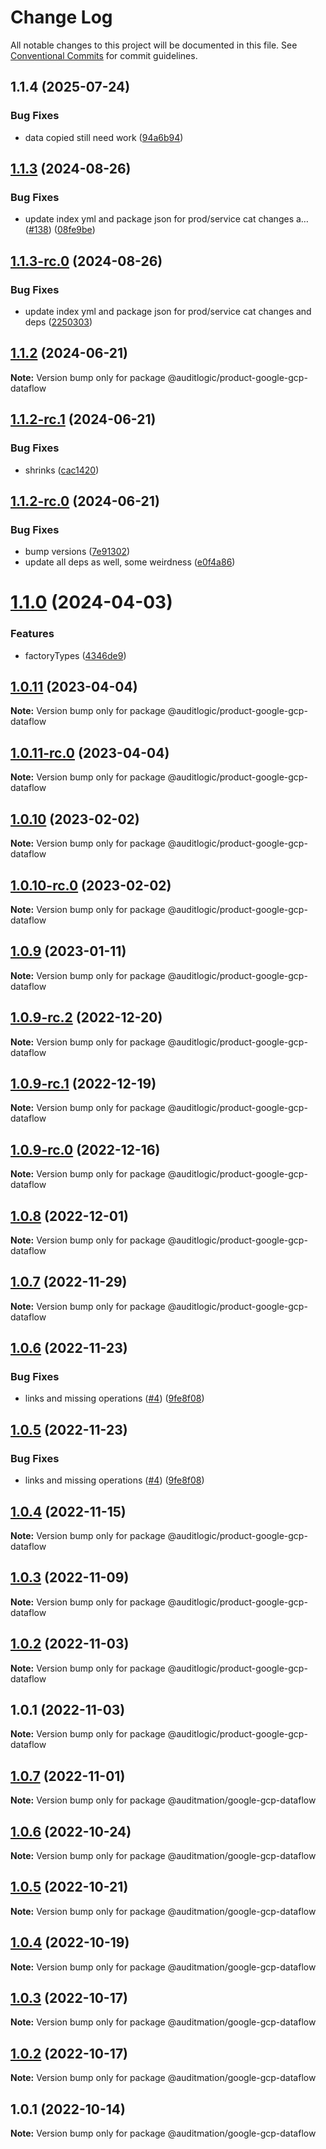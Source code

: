 # Change Log

All notable changes to this project will be documented in this file.
See [Conventional Commits](https://conventionalcommits.org) for commit guidelines.

## 1.1.4 (2025-07-24)


### Bug Fixes

* data copied still need work ([94a6b94](https://github.com/zerobias-org/product/commit/94a6b942fb0516367548599d739529536132755a))





## [1.1.3](https://github.com/auditlogic/product/compare/@auditlogic/product-google-gcp-dataflow@1.1.2...@auditlogic/product-google-gcp-dataflow@1.1.3) (2024-08-26)


### Bug Fixes

* update index yml and package json for prod/service cat changes a… ([#138](https://github.com/auditlogic/product/issues/138)) ([08fe9be](https://github.com/auditlogic/product/commit/08fe9beb1c8457462a19bc69caa02e6212d97e1a))





## [1.1.3-rc.0](https://github.com/auditlogic/product/compare/@auditlogic/product-google-gcp-dataflow@1.1.2...@auditlogic/product-google-gcp-dataflow@1.1.3-rc.0) (2024-08-26)


### Bug Fixes

* update index yml and package json for prod/service cat changes and deps ([2250303](https://github.com/auditlogic/product/commit/225030363a363608240135b7ebed386b28f01e4b))





## [1.1.2](https://github.com/auditlogic/product/compare/@auditlogic/product-google-gcp-dataflow@1.1.2-rc.1...@auditlogic/product-google-gcp-dataflow@1.1.2) (2024-06-21)

**Note:** Version bump only for package @auditlogic/product-google-gcp-dataflow





## [1.1.2-rc.1](https://github.com/auditlogic/product/compare/@auditlogic/product-google-gcp-dataflow@1.1.2-rc.0...@auditlogic/product-google-gcp-dataflow@1.1.2-rc.1) (2024-06-21)


### Bug Fixes

* shrinks ([cac1420](https://github.com/auditlogic/product/commit/cac14200fefcd8183ab69fe89a47bd3f70f563e9))





## [1.1.2-rc.0](https://github.com/auditlogic/product/compare/@auditlogic/product-google-gcp-dataflow@1.1.0...@auditlogic/product-google-gcp-dataflow@1.1.2-rc.0) (2024-06-21)


### Bug Fixes

* bump versions ([7e91302](https://github.com/auditlogic/product/commit/7e913023b8b312150ed7762c32fbbe616be71de5))
* update all deps as well, some weirdness ([e0f4a86](https://github.com/auditlogic/product/commit/e0f4a864714e2d3de6bbf3da014d5312fe53be2f))





# [1.1.0](https://github.com/auditlogic/product/compare/@auditlogic/product-google-gcp-dataflow@1.0.11...@auditlogic/product-google-gcp-dataflow@1.1.0) (2024-04-03)


### Features

* factoryTypes ([4346de9](https://github.com/auditlogic/product/commit/4346de92693aee892fccf725338ffc7b80ab182b))





## [1.0.11](https://github.com/auditlogic/product/compare/@auditlogic/product-google-gcp-dataflow@1.0.10...@auditlogic/product-google-gcp-dataflow@1.0.11) (2023-04-04)

**Note:** Version bump only for package @auditlogic/product-google-gcp-dataflow





## [1.0.11-rc.0](https://github.com/auditlogic/product/compare/@auditlogic/product-google-gcp-dataflow@1.0.10...@auditlogic/product-google-gcp-dataflow@1.0.11-rc.0) (2023-04-04)

**Note:** Version bump only for package @auditlogic/product-google-gcp-dataflow





## [1.0.10](https://github.com/auditlogic/product/compare/@auditlogic/product-google-gcp-dataflow@1.0.9...@auditlogic/product-google-gcp-dataflow@1.0.10) (2023-02-02)

**Note:** Version bump only for package @auditlogic/product-google-gcp-dataflow





## [1.0.10-rc.0](https://github.com/auditlogic/product/compare/@auditlogic/product-google-gcp-dataflow@1.0.9...@auditlogic/product-google-gcp-dataflow@1.0.10-rc.0) (2023-02-02)

**Note:** Version bump only for package @auditlogic/product-google-gcp-dataflow





## [1.0.9](https://github.com/auditlogic/product/compare/@auditlogic/product-google-gcp-dataflow@1.0.9-rc.2...@auditlogic/product-google-gcp-dataflow@1.0.9) (2023-01-11)

**Note:** Version bump only for package @auditlogic/product-google-gcp-dataflow





## [1.0.9-rc.2](https://github.com/auditlogic/product/compare/@auditlogic/product-google-gcp-dataflow@1.0.8...@auditlogic/product-google-gcp-dataflow@1.0.9-rc.2) (2022-12-20)

**Note:** Version bump only for package @auditlogic/product-google-gcp-dataflow





## [1.0.9-rc.1](https://github.com/auditlogic/product/compare/@auditlogic/product-google-gcp-dataflow@1.0.8...@auditlogic/product-google-gcp-dataflow@1.0.9-rc.1) (2022-12-19)

**Note:** Version bump only for package @auditlogic/product-google-gcp-dataflow





## [1.0.9-rc.0](https://github.com/auditlogic/product/compare/@auditlogic/product-google-gcp-dataflow@1.0.8...@auditlogic/product-google-gcp-dataflow@1.0.9-rc.0) (2022-12-16)

**Note:** Version bump only for package @auditlogic/product-google-gcp-dataflow





## [1.0.8](https://github.com/auditlogic/product/compare/@auditlogic/product-google-gcp-dataflow@1.0.7...@auditlogic/product-google-gcp-dataflow@1.0.8) (2022-12-01)

**Note:** Version bump only for package @auditlogic/product-google-gcp-dataflow





## [1.0.7](https://github.com/auditlogic/product/compare/@auditlogic/product-google-gcp-dataflow@1.0.6...@auditlogic/product-google-gcp-dataflow@1.0.7) (2022-11-29)

**Note:** Version bump only for package @auditlogic/product-google-gcp-dataflow





## [1.0.6](https://github.com/auditlogic/product/compare/@auditlogic/product-google-gcp-dataflow@1.0.4...@auditlogic/product-google-gcp-dataflow@1.0.6) (2022-11-23)


### Bug Fixes

* links and missing operations ([#4](https://github.com/auditlogic/product/issues/4)) ([9fe8f08](https://github.com/auditlogic/product/commit/9fe8f08fe7c57fdb79f991ac35bd6ac2e7dcad38))





## [1.0.5](https://github.com/auditlogic/product/compare/@auditlogic/product-google-gcp-dataflow@1.0.4...@auditlogic/product-google-gcp-dataflow@1.0.5) (2022-11-23)


### Bug Fixes

* links and missing operations ([#4](https://github.com/auditlogic/product/issues/4)) ([9fe8f08](https://github.com/auditlogic/product/commit/9fe8f08fe7c57fdb79f991ac35bd6ac2e7dcad38))





## [1.0.4](https://github.com/auditlogic/product/compare/@auditlogic/product-google-gcp-dataflow@1.0.3...@auditlogic/product-google-gcp-dataflow@1.0.4) (2022-11-15)

**Note:** Version bump only for package @auditlogic/product-google-gcp-dataflow





## [1.0.3](https://github.com/auditlogic/product/compare/@auditlogic/product-google-gcp-dataflow@1.0.2...@auditlogic/product-google-gcp-dataflow@1.0.3) (2022-11-09)

**Note:** Version bump only for package @auditlogic/product-google-gcp-dataflow





## [1.0.2](https://github.com/auditlogic/product/compare/@auditlogic/product-google-gcp-dataflow@1.0.1...@auditlogic/product-google-gcp-dataflow@1.0.2) (2022-11-03)

**Note:** Version bump only for package @auditlogic/product-google-gcp-dataflow





## 1.0.1 (2022-11-03)

**Note:** Version bump only for package @auditlogic/product-google-gcp-dataflow





## [1.0.7](https://github.com/auditmation/store-content/compare/@auditmation/google-gcp-dataflow@1.0.6...@auditmation/google-gcp-dataflow@1.0.7) (2022-11-01)

**Note:** Version bump only for package @auditmation/google-gcp-dataflow





## [1.0.6](https://github.com/auditmation/store-content/compare/@auditmation/google-gcp-dataflow@1.0.5...@auditmation/google-gcp-dataflow@1.0.6) (2022-10-24)

**Note:** Version bump only for package @auditmation/google-gcp-dataflow





## [1.0.5](https://github.com/auditmation/store-content/compare/@auditmation/google-gcp-dataflow@1.0.4...@auditmation/google-gcp-dataflow@1.0.5) (2022-10-21)

**Note:** Version bump only for package @auditmation/google-gcp-dataflow





## [1.0.4](https://github.com/auditmation/store-content/compare/@auditmation/google-gcp-dataflow@1.0.3...@auditmation/google-gcp-dataflow@1.0.4) (2022-10-19)

**Note:** Version bump only for package @auditmation/google-gcp-dataflow





## [1.0.3](https://github.com/auditmation/store-content/compare/@auditmation/google-gcp-dataflow@1.0.2...@auditmation/google-gcp-dataflow@1.0.3) (2022-10-17)

**Note:** Version bump only for package @auditmation/google-gcp-dataflow





## [1.0.2](https://github.com/auditmation/store-content/compare/@auditmation/google-gcp-dataflow@1.0.1...@auditmation/google-gcp-dataflow@1.0.2) (2022-10-17)

**Note:** Version bump only for package @auditmation/google-gcp-dataflow





## 1.0.1 (2022-10-14)

**Note:** Version bump only for package @auditmation/google-gcp-dataflow
